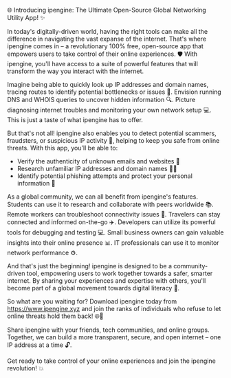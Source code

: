 🌐 Introducing ipengine: The Ultimate Open-Source Global Networking Utility App! ✨

In today's digitally-driven world, having the right tools can make all the difference in navigating the vast expanse of the internet. That's where ipengine comes in – a revolutionary 100% free, open-source app that empowers users to take control of their online experiences. 🛡️ With ipengine, you'll have access to a suite of powerful features that will transform the way you interact with the internet.

Imagine being able to quickly look up IP addresses and domain names, tracing routes to identify potential bottlenecks or issues 📍. Envision running DNS and WHOIS queries to uncover hidden information 🔍. Picture diagnosing internet troubles and monitoring your own network setup 💻. This is just a taste of what ipengine has to offer.

But that's not all! ipengine also enables you to detect potential scammers, fraudsters, or suspicious IP activity 👀, helping to keep you safe from online threats. With this app, you'll be able to:

* Verify the authenticity of unknown emails and websites 📨
* Research unfamiliar IP addresses and domain names 🕵️‍♀️
* Identify potential phishing attempts and protect your personal information 💸

As a global community, we can all benefit from ipengine's features. Students can use it to research and collaborate with peers worldwide 📚. Remote workers can troubleshoot connectivity issues 🔧. Travelers can stay connected and informed on-the-go ✈️. Developers can utilize its powerful tools for debugging and testing 💻. Small business owners can gain valuable insights into their online presence 📊. IT professionals can use it to monitor network performance ⚙️.

And that's just the beginning! ipengine is designed to be a community-driven tool, empowering users to work together towards a safer, smarter internet. By sharing your experiences and expertise with others, you'll become part of a global movement towards digital literacy 📡.

So what are you waiting for? Download ipengine today from https://www.ipengine.xyz and join the ranks of individuals who refuse to let online threats hold them back! 🌐🚀

Share ipengine with your friends, tech communities, and online groups. Together, we can build a more transparent, secure, and open internet – one IP address at a time 🔓.

Get ready to take control of your online experiences and join the ipengine revolution! 💥